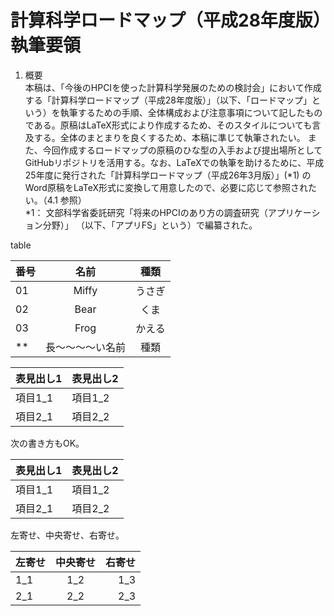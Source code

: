 # 計算科学ロードマップ（平成28年度版）執筆要領

1.	概要  
本稿は、「今後のHPCIを使った計算科学発展のための検討会」において作成する「計算科学ロードマップ（平成28年度版）」（以下、「ロードマップ」という）を執筆するための手順、全体構成および注意事項について記したものである。原稿はLaTeX形式により作成するため、そのスタイルについても言及する。全体のまとまりを良くするため、本稿に準じて執筆されたい。
また、今回作成するロードマップの原稿のひな型の入手および提出場所としてGitHubリポジトリを活用する。なお、LaTeXでの執筆を助けるために、平成25年度に発行された「計算科学ロードマップ（平成26年3月版）」(*1) のWord原稿をLaTeX形式に変換して用意したので、必要に応じて参照されたい。（4.1 参照）  
*1： 文部科学省委託研究「将来のHPCIのあり方の調査研究（アプリケーション分野）」
（以下、「アプリFS」という）で編纂された。

table

|番号|名前|種類|  
|:-----------|:-:|:-:|  
|01|Miffy|うさぎ|  
|02|Bear|くま|  
|03|Frog|かえる|  
|**|長～～～～い名前|種類| 
 
 表見出し1|表見出し2
---------|---------
項目1_1  |項目1_2
項目2_1  |項目2_2

次の書き方もOK。

|表見出し1|表見出し2|
|---------|---------|
|項目1_1  |項目1_2  |
|項目2_1  |項目2_2  |

左寄せ、中央寄せ、右寄せ。

|左寄せ|中央寄せ|右寄せ|
|:-----|:------:|-----:|
|1_1   |1_2     |1_3   |
|2_1   |2_2     |2_3   |


 
